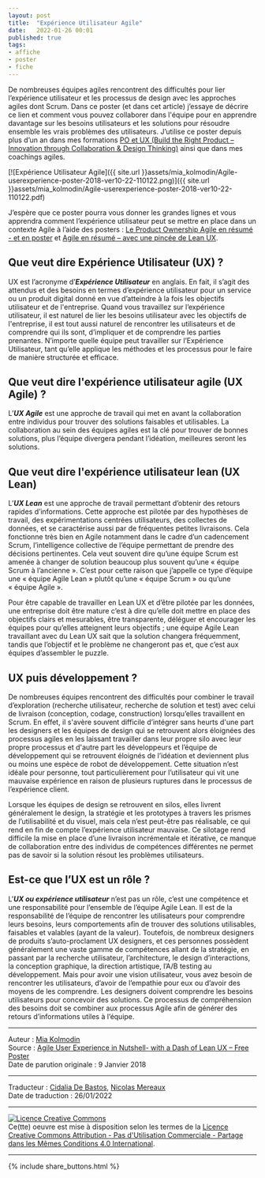 ```yaml
---
layout: post
title:  "Expérience Utilisateur Agile"
date:   2022-01-26 00:01
published: true
tags:
- affiche
- poster
- fiche
---
```


De nombreuses équipes agiles rencontrent des difficultés pour lier l’expérience utilisateur et les processus de design avec les approches agiles dont Scrum. Dans ce poster (et dans cet article) j’essaye de décrire ce lien et comment vous pouvez collaborer dans l'équipe pour en apprendre davantage sur les besoins utilisateurs et les solutions pour résoudre ensemble les vrais problèmes des utilisateurs. J’utilise ce poster depuis plus d’un an dans mes formations [PO et UX (Build the Right Product – Innovation through Collaboration & Design Thinking)](https://dandypeople.com/training/build-the-right-product/) ainsi que dans mes coachings agiles.

[![Expérience Utilisateur Agile]({{ site.url }}assets/mia_kolmodin/Agile-userexperience-poster-2018-ver10-22-110122.png)]({{ site.url }}assets/mia_kolmodin/Agile-userexperience-poster-2018-ver10-22-110122.pdf)

J’espère que ce poster pourra vous donner les grandes lignes et vous apprendra comment l’expérience utilisateur peut se mettre en place dans un contexte Agile à l’aide des posters : [Le Product Ownership Agile en résumé - et en poster](http://www.les-traducteurs-agiles.org/2017/12/28/agile-product-ownership-en-resume.html) et [Agile en résumé – avec une pincée de Lean UX](http://www.les-traducteurs-agiles.org/2016/12/25/agile-en-resume.html).

## Que veut dire Expérience Utilisateur (UX) ?  

UX est l’acronyme d’**_Expérience Utilisateur_** en anglais. En fait, il s’agit des attendus et des besoins en termes d’expérience utilisateur pour un service ou un produit digital donné en vue d’atteindre à la fois les objectifs utilisateur et de l'entreprise. Quand vous travaillez sur l’expérience utilisateur, il est naturel de lier les besoins utilisateur avec les objectifs de l'entreprise, il est tout aussi naturel de rencontrer les utilisateurs et de comprendre qui ils sont, d’impliquer et de comprendre les parties prenantes. N’importe quelle équipe peut travailler sur l’Expérience Utilisateur, tant qu’elle applique les méthodes et les processus pour le faire de manière structurée et efficace.

## Que veut dire l'expérience utilisateur agile (UX Agile) ?

L’_**UX Agile**_ est une approche de travail qui met en avant la collaboration entre individus pour trouver des solutions faisables et utilisables. La collaboration au sein des équipes agiles est la clé pour trouver de bonnes solutions, plus l’équipe divergera pendant l’idéation, meilleures seront les solutions.

## Que veut dire l'expérience utilisateur lean (UX Lean)

L’_**UX Lean**_ est une approche de travail permettant d’obtenir des retours rapides d’informations. Cette approche est pilotée par des hypothèses de travail, des expérimentations centrées utilisateurs, des collectes de données, et se caractérise aussi par de fréquentes petites livraisons. Cela fonctionne très bien en Agile notamment dans le cadre d’un cadencement Scrum, l’intelligence collective de l’équipe permettant de prendre des décisions pertinentes. Cela veut souvent dire qu’une équipe Scrum est amenée à changer de solution beaucoup plus souvent qu’une « équipe Scrum à l’ancienne ». C’est pour cette raison que j’appelle ce type d’équipe une « équipe Agile Lean » plutôt qu’une « équipe Scrum » ou qu’une « équipe Agile ».

Pour être capable de travailler en Lean UX et d’être pilotée par les données, une entreprise doit être mature c’est à dire qu’elle doit mettre en place des objectifs clairs et mesurables, être transparente, déléguer et encourager les équipes pour qu’elles atteignent leurs objectifs ; une équipe Agile Lean travaillant avec du Lean UX sait que la solution changera fréquemment, tandis que l’objectif et le problème ne changeront pas et, que c’est aux équipes d’assembler le puzzle.

## UX puis développement ?

De nombreuses équipes rencontrent des difficultés pour combiner le travail d’exploration (recherche utilisateur, recherche de solution et test) avec celui de livraison (conception, codage, construction) lorsqu’elles travaillent en Scrum. En effet, il s'avère souvent difficile d’intégrer sans heurts d'une part les designers et les équipes de design qui se retrouvent alors éloignées des processus agiles en les laissant travailler dans leur propre silo avec leur propre processus et d'autre part les développeurs et l’équipe de développement qui se retrouvent éloignés de l’idéation et deviennent plus ou moins une espèce de robot de développement. Cette situation n’est idéale pour personne, tout particulièrement pour l’utilisateur qui vit une mauvaise expérience en raison de plusieurs ruptures dans le processus de l’expérience client.

Lorsque les équipes de design se retrouvent en silos, elles livrent généralement le design, la stratégie et les prototypes à travers les prismes de l’utilisabilité et du visuel, mais cela n’est peut-être pas réalisable, ce qui rend en fin de compte l’expérience utilisateur mauvaise. Ce silotage rend difficile la mise en place d’une livraison incrémentale et itérative, ce manque de collaboration entre des individus de compétences différentes ne permet pas de savoir si la solution résout les problèmes utilisateurs.

## Est-ce que l’UX est un rôle ?

L'_**UX ou expérience utilisateur**_ n’est pas un rôle, c’est une compétence et une responsabilité pour l’ensemble de l’équipe Agile Lean. Il est de la responsabilité de l’équipe de rencontrer les utilisateurs pour comprendre leurs besoins, leurs comportements afin de trouver des solutions utilisables, faisables et valables (ayant de la valeur). Toutefois, de nombreux designers de produits s’auto-proclament UX designers, et ces personnes possèdent généralement une vaste gamme de compétences allant de la stratégie, en passant par la recherche utilisateur, l’architecture, le design d’interactions, la conception graphique, la direction artistique, l’A/B testing au développement. Mais pour avoir une vision utilisateur, vous avez besoin de rencontrer les utilisateurs, d’avoir de l’empathie pour eux ou d’avoir des moyens de les comprendre. Les designers doivent comprendre les besoins utilisateurs pour concevoir des solutions. Ce processus de compréhension des besoins doit se combiner aux processus Agile afin de générer des retours d’informations utiles à l’équipe.



---
Auteur : [Mia Kolmodin](https://dandypeople.com/team/mia-kolmodin/)    
Source : [Agile User Experience in Nutshell- with a Dash of Lean UX – Free Poster](https://dandypeople.com/blog/agile-user-experience-with-a-dash-of-lean-ux-free-poster/)  
Date de parution originale : 9 Janvier 2018  

---
Traducteur : [Cidalia De Bastos](http://www.les-traducteurs-agiles.org/traducteurs/), [Nicolas Mereaux](http://www.les-traducteurs-agiles.org/traducteurs/)  
Date de traduction : 26/01/2022  

---

<a rel="license" href="http://creativecommons.org/licenses/by-nc-sa/4.0/"><img alt="Licence Creative Commons" style="border-width:0" src="http://i.creativecommons.org/l/by-nc-sa/4.0/88x31.png" /></a><br />Ce(tte) oeuvre est mise à disposition selon les termes de la <a rel="license" href="http://creativecommons.org/licenses/by-nc-sa/4.0/">Licence Creative Commons Attribution - Pas d'Utilisation Commerciale - Partage dans les Mêmes Conditions 4.0 International</a>.

---

{% include share_buttons.html %}
